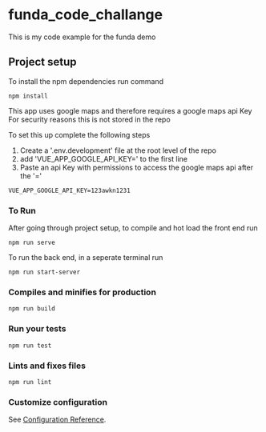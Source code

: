 # funda_code_challange
This is my code example for the funda demo

## Project setup
To install the npm dependencies run command
```
npm install
```

This app uses google maps and therefore requires a google maps api Key
For security reasons this is not stored in the repo

To set this up complete the following steps

 1) Create a '.env.development' file at the root level of the repo
 2) add 'VUE_APP_GOOGLE_API_KEY=' to the first line
 3) Paste an api Key with permissions to access the google maps api after the '='

```
VUE_APP_GOOGLE_API_KEY=123awkn1231
```

### To Run
After going through project setup, to compile and hot load the front end run
```
npm run serve
```

To run the back end, in a seperate terminal run
```
npm run start-server
```

### Compiles and minifies for production
```
npm run build
```

### Run your tests
```
npm run test
```

### Lints and fixes files
```
npm run lint
```

### Customize configuration
See [Configuration Reference](https://cli.vuejs.org/config/).
